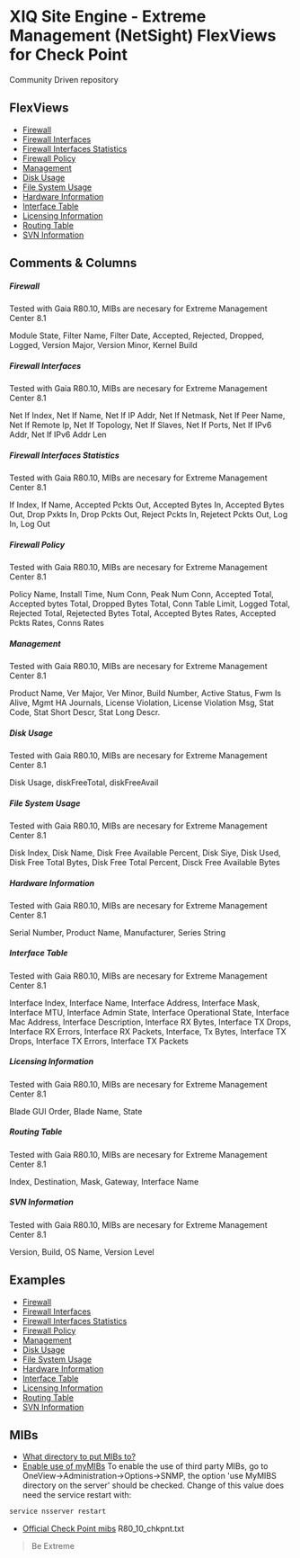 # XIQ Site Engine - Extreme Management (NetSight) FlexViews for Check Point

Community Driven repository


## FlexViews
* [Firewall](tpl/CheckPoint_Firewall.tpl?raw=true)
* [Firewall Interfaces](tpl/CheckPoint_Firewall_Interfaces.tpl?raw=true)
* [Firewall Interfaces Statistics](tpl/CheckPoint_Firewall_Interfaces_stats.tpl?raw=true)
* [Firewall Policy](tpl/CheckPoint_Firewall_Policy.tpl?raw=true)
* [Management](tpl/CheckPoint_Mgmt.tpl?raw=true)
* [Disk Usage](tpl/CheckPoint_Disk_Usage.tpl?raw=true)
* [File System Usage](tpl/CheckPoint_Multi_Disk_Usage.tpl?raw=true)
* [Hardware Information](tpl/CheckPoint_Hardware_Information.tpl?raw=true)
* [Interface Table](tpl/CheckPoint_Interface_table.tpl?raw=true)
* [Licensing Information](tpl/CheckPoint_Licensing_Information.tpl?raw=true)
* [Routing Table](tpl/CheckPoint_Routing_Table.tpl?raw=true)
* [SVN Information](tpl/CheckPoint_SVN_info.tpl?raw=true)

## Comments & Columns

##### Firewall
Tested with Gaia R80.10, MIBs are necesary for Extreme Management Center 8.1

Module State, Filter Name, Filter Date, Accepted, Rejected, Dropped, Logged, Version Major, Version Minor, Kernel Build

##### Firewall Interfaces
Tested with Gaia R80.10, MIBs are necesary for Extreme Management Center 8.1

Net If Index, Net If Name, Net If IP Addr, Net If Netmask, Net If Peer Name, Net If Remote Ip, Net If Topology, Net If Slaves, Net If Ports, Net If IPv6 Addr, Net If IPv6 Addr Len

##### Firewall Interfaces Statistics
Tested with Gaia R80.10, MIBs are necesary for Extreme Management Center 8.1

If Index, If Name, Accepted Pckts Out, Accepted Bytes In, Accepted Bytes Out, Drop Pxkts In, Drop Pckts Out, Reject Pckts In, Rejetect Pckts Out, Log In, Log Out

##### Firewall Policy
Tested with Gaia R80.10, MIBs are necesary for Extreme Management Center 8.1

Policy Name, Install Time, Num Conn, Peak Num Conn, Accepted Total, Accepted bytes Total, Dropped Bytes Total, Conn Table Limit, Logged Total, Rejected Total, Rejetected Bytes Total, Accepted Bytes Rates, Accepted Pckts Rates, Conns Rates

##### Management
Tested with Gaia R80.10, MIBs are necesary for Extreme Management Center 8.1

Product Name, Ver Major, Ver Minor, Build Number, Active Status, Fwm Is Alive, Mgmt HA Journals, License Violation, License Violation Msg, Stat Code, Stat Short Descr, Stat Long Descr.

##### Disk Usage
Tested with Gaia R80.10, MIBs are necesary for Extreme Management Center 8.1

Disk Usage, diskFreeTotal, diskFreeAvail

##### File System Usage
Tested with Gaia R80.10, MIBs are necesary for Extreme Management Center 8.1

Disk Index, Disk Name, Disk Free Available Percent, Disk Siye, Disk Used, Disk Free Total Bytes, Disk Free Total Percent, Disck Free Available Bytes

##### Hardware Information
Tested with Gaia R80.10, MIBs are necesary for Extreme Management Center 8.1

Serial Number, Product Name, Manufacturer, Series String

##### Interface Table
Tested with Gaia R80.10, MIBs are necesary for Extreme Management Center 8.1

Interface Index, Interface Name, Interface Address, Interface Mask, Interface MTU, Interface Admin State, Interface Operational State, Interface Mac Address, Interface Description, Interface RX Bytes, Interface TX Drops, Interface RX Errors, Interface RX Packets, Interface, Tx Bytes, Interface TX Drops, Interface TX Errors, Interface TX Packets

##### Licensing Information
Tested with Gaia R80.10, MIBs are necesary for Extreme Management Center 8.1

Blade GUI Order, Blade Name, State

##### Routing Table
Tested with Gaia R80.10, MIBs are necesary for Extreme Management Center 8.1

Index, Destination, Mask, Gateway, Interface Name

##### SVN Information
Tested with Gaia R80.10, MIBs are necesary for Extreme Management Center 8.1

Version, Build, OS Name, Version Level


## Examples
* [Firewall](sample/CheckPoint-Firewall.png?raw=true)
* [Firewall Interfaces](sample/CheckPoint-Firewall-Interfaces.png?raw=true)
* [Firewall Interfaces Statistics](sample/CheckPoint-Firewall-Interfaces-stats.png?raw=true)
* [Firewall Policy](sample/CheckPoint-Firewall-Policy.png?raw=true)
* [Management](sample/CheckPoint-MGMT.png?raw=true)
* [Disk Usage](sample/CheckPoint-Disk_Usage.png?raw=true)
* [File System Usage](sample/CheckPoint-MultiDisk.png?raw=true)
* [Hardware Information](sample/CheckPoint-Hardware.png?raw=true)
* [Interface Table](sample/Checkpoint-Interface-table.png?raw=true)
* [Licensing Information](sample/CheckPoint-Licensing.png?raw=true)
* [Routing Table](sample/CheckPoint-Routing.png?raw=true)
* [SVN Information](sample/CheckPoint-SVN.png?raw=true)


## MIBs
* [What directory to put MIBs to?](https://gtacknowledge.extremenetworks.com/articles/How_To/Netsight-Importing-a-MIB-into-Netsight)
* [Enable use of myMIBs](https://emc.extremenetworks.com/content/oneview/docs/admin/options/docs/ov_admin_options_snmp.html)
To enable the use of third party MIBs, go to OneView->Administration->Options->SNMP, the option 'use MyMIBS directory on the server' should be checked. Change of this value does need the service restart with:
```bash
service nsserver restart
```
* [Official Check Point mibs](https://supportcenter.checkpoint.com/supportcenter/portal?eventSubmit_doGoviewsolutiondetails=&solutionid=sk90470)
R80_10_chkpnt.txt

>Be Extreme